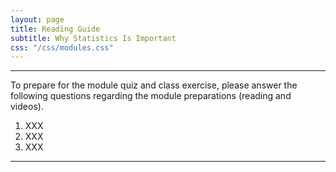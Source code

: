 ```yaml
---
layout: page
title: Reading Guide
subtitle: Why Statistics Is Important
css: "/css/modules.css"
---
```


----

<div class="alert alert-warning">
To prepare for the module quiz and class exercise, please answer the following questions regarding the module preparations (reading and videos).
</div>

1. XXX
1. XXX
1. XXX

----
